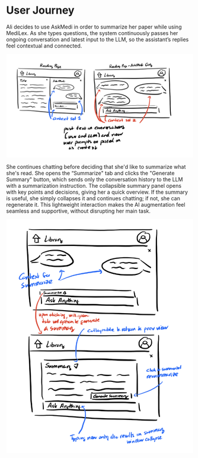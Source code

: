 # User Journey

Ali decides to use AskMedi in order to summarize her paper while using MediLex. As she types questions, the system continuously passes her ongoing conversation and latest input to the LLM, so the assistant’s replies feel contextual and connected.

![Image of context passed in for AskMedi chat](./assets/context.png)

She continues chatting before deciding that she'd like to summarize what she's read. She opens the “Summarize" tab and clicks the "Generate Summary" button, which sends only the conversation history to the LLM with a summarization instruction. The collapsible summary panel opens with key points and decisions, giving her a quick overview. If the summary is useful, she simply collapses it and continues chatting; if not, she can regenerate it. This lightweight interaction makes the AI augmentation feel seamless and supportive, without disrupting her main task.

![Image of summary AskMedi feature](./assets/summarize.png)
